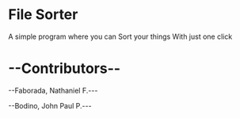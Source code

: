 # File Sorter 

A simple program where you can Sort your things With just one click

# --Contributors--

--Faborada, Nathaniel F.---

--Bodino, John Paul P.---
